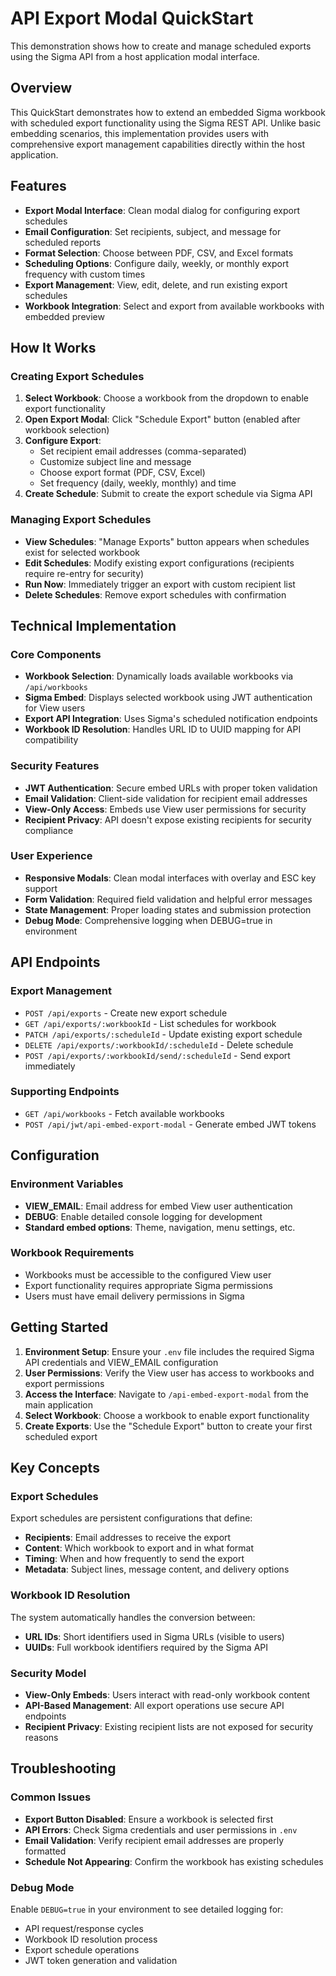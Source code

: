 # API Export Modal QuickStart

This demonstration shows how to create and manage scheduled exports using the Sigma API from a host application modal interface.

## Overview

This QuickStart demonstrates how to extend an embedded Sigma workbook with scheduled export functionality using the Sigma REST API. Unlike basic embedding scenarios, this implementation provides users with comprehensive export management capabilities directly within the host application.

## Features

- **Export Modal Interface**: Clean modal dialog for configuring export schedules
- **Email Configuration**: Set recipients, subject, and message for scheduled reports
- **Format Selection**: Choose between PDF, CSV, and Excel formats
- **Scheduling Options**: Configure daily, weekly, or monthly export frequency with custom times
- **Export Management**: View, edit, delete, and run existing export schedules
- **Workbook Integration**: Select and export from available workbooks with embedded preview

## How It Works

### Creating Export Schedules
1. **Select Workbook**: Choose a workbook from the dropdown to enable export functionality
2. **Open Export Modal**: Click "Schedule Export" button (enabled after workbook selection)
3. **Configure Export**: 
   - Set recipient email addresses (comma-separated)
   - Customize subject line and message
   - Choose export format (PDF, CSV, Excel)
   - Set frequency (daily, weekly, monthly) and time
4. **Create Schedule**: Submit to create the export schedule via Sigma API

### Managing Export Schedules
- **View Schedules**: "Manage Exports" button appears when schedules exist for selected workbook
- **Edit Schedules**: Modify existing export configurations (recipients require re-entry for security)
- **Run Now**: Immediately trigger an export with custom recipient list
- **Delete Schedules**: Remove export schedules with confirmation

## Technical Implementation

### Core Components
- **Workbook Selection**: Dynamically loads available workbooks via `/api/workbooks`
- **Sigma Embed**: Displays selected workbook using JWT authentication for View users
- **Export API Integration**: Uses Sigma's scheduled notification endpoints
- **Workbook ID Resolution**: Handles URL ID to UUID mapping for API compatibility

### Security Features
- **JWT Authentication**: Secure embed URLs with proper token validation
- **Email Validation**: Client-side validation for recipient email addresses
- **View-Only Access**: Embeds use View user permissions for security
- **Recipient Privacy**: API doesn't expose existing recipients for security compliance

### User Experience
- **Responsive Modals**: Clean modal interfaces with overlay and ESC key support
- **Form Validation**: Required field validation and helpful error messages
- **State Management**: Proper loading states and submission protection
- **Debug Mode**: Comprehensive logging when DEBUG=true in environment

## API Endpoints

### Export Management
- `POST /api/exports` - Create new export schedule
- `GET /api/exports/:workbookId` - List schedules for workbook
- `PATCH /api/exports/:scheduleId` - Update existing export schedule
- `DELETE /api/exports/:workbookId/:scheduleId` - Delete schedule
- `POST /api/exports/:workbookId/send/:scheduleId` - Send export immediately

### Supporting Endpoints
- `GET /api/workbooks` - Fetch available workbooks
- `POST /api/jwt/api-embed-export-modal` - Generate embed JWT tokens

## Configuration

### Environment Variables
- **VIEW_EMAIL**: Email address for embed View user authentication
- **DEBUG**: Enable detailed console logging for development
- **Standard embed options**: Theme, navigation, menu settings, etc.

### Workbook Requirements
- Workbooks must be accessible to the configured View user
- Export functionality requires appropriate Sigma permissions
- Users must have email delivery permissions in Sigma

## Getting Started

1. **Environment Setup**: Ensure your `.env` file includes the required Sigma API credentials and VIEW_EMAIL configuration
2. **User Permissions**: Verify the View user has access to workbooks and export permissions
3. **Access the Interface**: Navigate to `/api-embed-export-modal` from the main application
4. **Select Workbook**: Choose a workbook to enable export functionality
5. **Create Exports**: Use the "Schedule Export" button to create your first scheduled export

## Key Concepts

### Export Schedules
Export schedules are persistent configurations that define:
- **Recipients**: Email addresses to receive the export
- **Content**: Which workbook to export and in what format
- **Timing**: When and how frequently to send the export
- **Metadata**: Subject lines, message content, and delivery options

### Workbook ID Resolution
The system automatically handles the conversion between:
- **URL IDs**: Short identifiers used in Sigma URLs (visible to users)
- **UUIDs**: Full workbook identifiers required by the Sigma API

### Security Model
- **View-Only Embeds**: Users interact with read-only workbook content
- **API-Based Management**: All export operations use secure API endpoints
- **Recipient Privacy**: Existing recipient lists are not exposed for security reasons

## Troubleshooting

### Common Issues
- **Export Button Disabled**: Ensure a workbook is selected first
- **API Errors**: Check Sigma credentials and user permissions in `.env`
- **Email Validation**: Verify recipient email addresses are properly formatted
- **Schedule Not Appearing**: Confirm the workbook has existing schedules

### Debug Mode
Enable `DEBUG=true` in your environment to see detailed logging for:
- API request/response cycles
- Workbook ID resolution process
- Export schedule operations
- JWT token generation and validation

